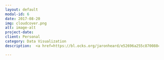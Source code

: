 ```yaml
---
layout: default
modal-id: 6
date: 2017-08-20
img: cloudcover.png
alt: image-alt
project-date:
client: Personal
category: Data Visualization
description:  <a href=https://bl.ocks.org/jaronheard/e52696a255c870088cb2360f9cfa70d7>Interactive data visualization</a> showing the cloud cover over the course of the year for three sample cities. Inspired by the annual sunshine record I found through Edward Tufte's classic book The Visual Display of Quantative Information.

---
```

